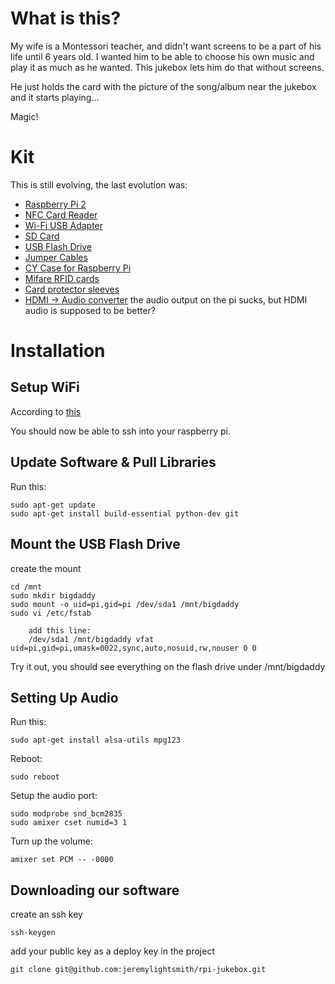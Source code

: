 What is this?
=============

My wife is a Montessori teacher, and didn't want screens to be a part of his life until 6 years old. I wanted him to be able to choose his own music and play it as much as he wanted. This jukebox lets him do that without screens.

He just holds the card with the picture of the song/album near the jukebox and it starts playing...

Magic!

Kit
===

This is still evolving, the last evolution was:

* [Raspberry Pi 2](http://www.amazon.com/gp/product/B00T2U7R7I?psc=1&redirect=true&ref_=oh_aui_detailpage_o07_s00)
* [NFC Card Reader](http://www.amazon.com/gp/product/B00E0ODLWQ?psc=1&redirect=true&ref_=oh_aui_detailpage_o07_s00)
* [Wi-Fi USB Adapter](http://www.amazon.com/gp/product/B003MTTJOY?psc=1&redirect=true&ref_=oh_aui_detailpage_o07_s00)
* [SD Card](http://www.amazon.com/gp/product/B00M55C0LK?psc=1&redirect=true&ref_=oh_aui_detailpage_o07_s00)
* [USB Flash Drive](http://www.amazon.com/gp/product/B005FYNSZA?psc=1&redirect=true&ref_=oh_aui_detailpage_o08_s00)
* [Jumper Cables](http://www.amazon.com/gp/product/B00D7SCMZ8?psc=1&redirect=true&ref_=oh_aui_detailpage_o08_s00)
* [CY Case for Raspberry Pi](http://www.amazon.com/gp/product/B00P2V8ZGI?psc=1&redirect=true&ref_=oh_aui_detailpage_o02_s00)
* [Mifare RFID cards](http://www.amazon.com/gp/product/B00NN6UTKY?psc=1&redirect=true&ref_=oh_aui_detailpage_o06_s00)
* [Card protector sleeves](http://www.amazon.com/gp/product/B00B7TUIFA?psc=1&redirect=true&ref_=oh_aui_detailpage_o04_s00)
* [HDMI -> Audio converter](http://www.amazon.com/Female-Adapter-Converter-Projector-Notebook/dp/B00IVD019I/ref=sr_1_7?ie=UTF8&qid=1442168128&sr=8-7&keywords=hdmi+to+audio) the audio output on the pi sucks, but HDMI audio is supposed to be better?

Installation
============

Setup WiFi
----------

According to [this](https://techblog.willshouse.com/2013/06/11/solved-raspbian-with-edimax-ew-7811un-wifi-adapter-and-802-1x-authentication/)

You should now be able to ssh into your raspberry pi.

Update Software & Pull Libraries
--------------------------------

Run this:

    sudo apt-get update
    sudo apt-get install build-essential python-dev git

Mount the USB Flash Drive
-------------------------

create the mount

    cd /mnt
    sudo mkdir bigdaddy
    sudo mount -o uid=pi,gid=pi /dev/sda1 /mnt/bigdaddy
    sudo vi /etc/fstab

        add this line:
        /dev/sda1 /mnt/bigdaddy vfat uid=pi,gid=pi,umask=0022,sync,auto,nosuid,rw,nouser 0 0

Try it out, you should see everything on the flash drive under /mnt/bigdaddy

Setting Up Audio
----------------

Run this: 

    sudo apt-get install alsa-utils mpg123

Reboot:

    sudo reboot

Setup the audio port:

    sudo modprobe snd_bcm2835
    sudo amixer cset numid=3 1

Turn up the volume:

    amixer set PCM -- -0000


Downloading our software
------------------------

create an ssh key

    ssh-keygen

add your public key as a deploy key in the project

    git clone git@github.com:jeremylightsmith/rpi-jukebox.git


<!-- 
sudo apt-get install python-dev python-pip gcc
sudo apt-get install linux-headers-$(uname -r)
 -->



